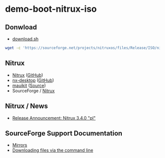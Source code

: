 

# demo-boot-nitrux-iso


## Donwload

* [download.sh](download.sh)

``` sh
wget -c 'https://sourceforge.net/projects/nitruxos/files/Release/ISO/nitrux-nx-desktop-plasma-6e2b1456-amd64.iso/download?use_mirror=versaweb' -O 'nitrux-nx-desktop-plasma-6e2b1456-amd64.iso'
```


## Nitrux

* [Nitrux](https://nxos.org/) ([GitHub](https://github.com/Nitrux/))
* [nx-desktop](https://nxos.org/english/nxd/) ([GitHub](https://github.com/nx-desktop))
* [mauikit](https://mauikit.org/) ([Source](https://invent.kde.org/maui/mauikit))
* SourceForge / [Nitrux](https://sourceforge.net/projects/nitruxos/)


## Nitrux / News

* [Release Announcement: Nitrux 3.4.0 "pl"](https://nxos.org/changelog/release-announcement-nitrux-3-4-0/)


## SourceForge Support Documentation

* [Mirrors](https://sourceforge.net/p/forge/documentation/Mirrors/)
* [Downloading files via the command line](https://sourceforge.net/p/forge/documentation/Downloading%20files%20via%20the%20command%20line/#specifying-a-mirror)
